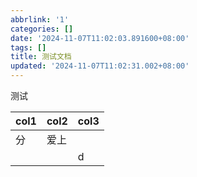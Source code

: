 ```yaml
---
abbrlink: '1'
categories: []
date: '2024-11-07T11:02:03.891600+08:00'
tags: []
title: 测试文档
updated: '2024-11-07T11:02:31.002+08:00'
---
```

测试


| col1 | col2 | col3 |
| ---- | ---- | ---- |
| 分   | 爱上 |      |
|      |      | d    |
